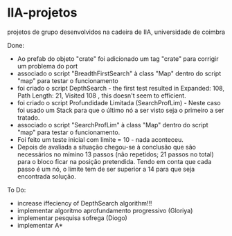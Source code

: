 # IIA-projetos
projetos de grupo desenvolvidos na cadeira de IIA, universidade de coimbra


Done:

- Ao prefab do objeto "crate" foi adicionado um tag "crate" para corrigir um problema do port 
- associado o script "BreadthFirstSearch" à class "Map" dentro do script "map" para testar o funcionamento
- foi criado o script DepthSearch - the first test resulted in Expanded: 108, Path Length: 21, Visited 108 , this doesn't seem to efficient.  
- foi criado o script Profundidade Limitada (SearchProfLim) - Neste caso foi usado um Stack para que o último nó a ser visto seja o primeiro a ser tratado.
- associado o script "SearchProfLim" à class "Map" dentro do script "map" para testar o funcionamento.
- Foi feito um teste inicial com limite = 10 - nada aconteceu.
- Depois de avaliada a situação chegou-se à conclusão que são necessários no mímino 13 passos (não repetidos; 21 passos no total) para o bloco ficar na posição pretendida. Tendo em conta que cada passo é um nó, o limite tem de ser superior a 14 para que seja encontrada solução.

To Do:
- increase iffeciency of DepthSearch algorithm!!!
- implementar algoritmo aprofundamento progressivo (Gloriya)
- implementar pesquisa sofrega (Diogo)
- implementar A*
